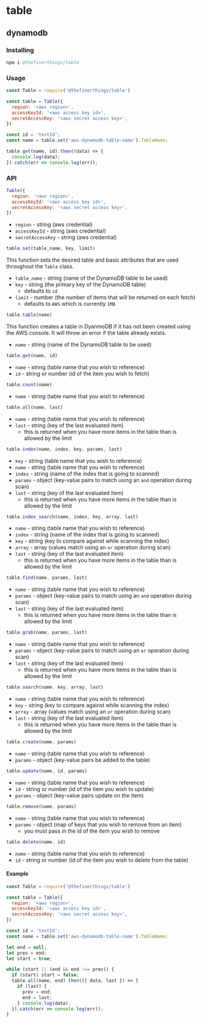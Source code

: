 # table
## dynamodb

### Installing
```s
npm i @thefinerthings/table
```

### Usage
```js
const Table = require('@thefinerthings/table')

const table = Table({
  region: '<aws region>',
  accessKeyId: '<aws access key id>',
  secretAccessKey: '<aws secret access key>',
})

const id = 'testId';
const name = table.set('aws-dynamodb-table-name').TableName;

table.get(name, id).then((data) => {
  console.log(data);
}).catch(err => console.log(err));
```

### API
```js
Table({
  region: '<aws region>',
  accessKeyId: '<aws access key id>',
  secretAccessKey: '<aws secret access key>',
})
```
* `region` - string (aws credential)
* `accessKeyId` - string (aws credential)
* `secretAccessKey` - string (aws credential)

```js
table.set(table_name, key, limit)
```
This function sets the desired table and basic attributes that are used throughout the `Table` class.
* `table_name` - string (name of the DynamoDB table to be used)
* `key` - string (the primary key of the DynamoDB table)
  * defaults to `id`
* `limit` - number (the number of items that will be returned on each fetch)
  * defaults to `AWS` which is currently `1MB`

```js
table.table(name)
```
This function creates a table in DyanmoDB if it has not been created using the AWS console. It will throw an error if the table already exists.
* `name` - string (name of the DynamoDB table to be used)

```js
table.get(name, id)
```
* `name` - string (table name that you wish to reference)
* `id` - string or number (id of the item you wish to fetch)

```js
table.count(name)
```
* `name` - string (table name that you wish to reference)

```js
table.all(name, last)
```
* `name` - string (table name that you wish to reference)
* `last` - string (key of the last evaluated item)
  * this is returned when you have more items in the table than is allowed by the limit

```js
table.index(name, index, key, params, last)
```
* `key` - string (table name that you wish to reference)
* `name` - string (table name that you wish to reference)
* `index` - string (name of the index that is going to scanned)
* `params` - object (key-value pairs to match using an `and` operation during scan)
* `last` - string (key of the last evaluated item)
  * this is returned when you have more items in the table than is allowed by the limit

```js
table.index_search(name, index, key, array, last)
```
* `name` - string (table name that you wish to reference)
* `index` - string (name of the index that is going to scanned)
* `key` - string (key to compare against while scanning the index)
* `array` - array (values match using an `or` operation during scan)
* `last` - string (key of the last evaluated item)
  * this is returned when you have more items in the table than is allowed by the limit

```js
table.find(name, params, last)
```
* `name` - string (table name that you wish to reference)
* `params` - object (key-value pairs to match using an `and` operation during scan)
* `last` - string (key of the last evaluated item)
  * this is returned when you have more items in the table than is allowed by the limit

```js
table.grab(name, params, last)
```
* `name` - string (table name that you wish to reference)
* `params` - object (key-value pairs to match using an `or` operation during scan)
* `last` - string (key of the last evaluated item)
  * this is returned when you have more items in the table than is allowed by the limit

```js
table.search(name, key, array, last)
```
* `name` - string (table name that you wish to reference)
* `key` - string (key to compare against while scanning the index)
* `array` - array (values match using an `or` operation during scan)
* `last` - string (key of the last evaluated item)
  * this is returned when you have more items in the table than is allowed by the limit

```js
table.create(name, params)
```
* `name` - string (table name that you wish to reference)
* `params` - object (key-value pairs be added to the table)

```js
table.update(name, id, params)
```
* `name` - string (table name that you wish to reference)
* `id` - string or number (id of the item you wish to update)
* `params` - object (key-value pairs update on the item)

```js
table.remove(name, params)
```
* `name` - string (table name that you wish to reference)
* `params` - object (map of keys that you wish to remove from an item)
  * you must pass in the id of the item you wish to remove

```js
table.delete(name, id)
```
* `name` - string (table name that you wish to reference)
* `id` - string or number (id of the item you wish to delete from the table)

#### Example
```js
const Table = require('@thefinerthings/table')

const table = Table({
  region: '<aws region>',
  accessKeyId: '<aws access key id>',
  secretAccessKey: '<aws secret access key>',
})

const id = 'testId';
const name = table.set('aws-dynamodb-table-name').TableName;

let end = null; 
let prev = end; 
let start = true;

while (start || (end && end !== prev)) {
  if (start) start = false;
  table.all(name, end).then(({ data, last }) => {
    if (last) {
      prev = end;
      end = last;
    } console.log(data);
  }).catch(err => console.log(err));
}
```
